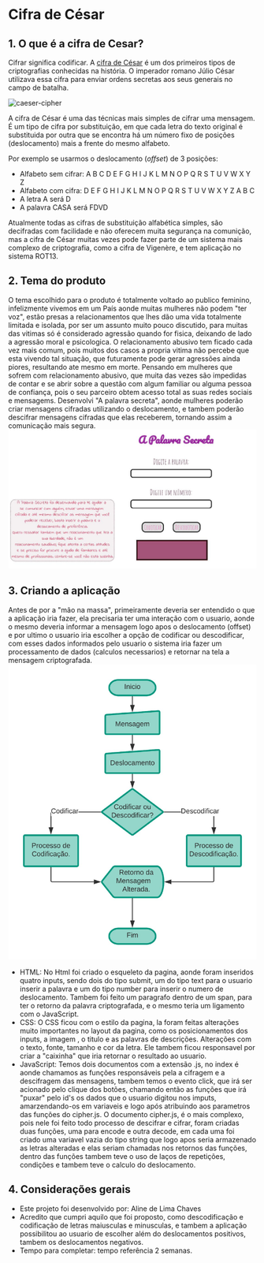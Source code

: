 # Cifra de César
## 1. O que é a cifra de Cesar?

Cifrar significa codificar. A [cifra de
César](https://pt.wikipedia.org/wiki/Cifra_de_C%C3%A9sar) é um dos primeiros
tipos de criptografias conhecidas na história. O imperador romano Júlio César
utilizava essa cifra para enviar ordens secretas aos seus generais no campo de
batalha.

![caeser-cipher](https://user-images.githubusercontent.com/11894994/60990999-07ffdb00-a320-11e9-87d0-b7c291bc4cd1.png)

A cifra de César é uma das técnicas mais simples de cifrar uma mensagem. É um
tipo de cifra por substituição, em que cada letra do texto original é
substituida por outra que se encontra há um número fixo de posições
(deslocamento) mais a frente do mesmo alfabeto.

Por exemplo se usarmos o deslocamento (_offset_) de 3 posições:

* Alfabeto sem cifrar: A B C D E F G H I J K L M N O P Q R S T U V W X Y Z
* Alfabeto com cifra:  D E F G H I J K L M N O P Q R S T U V W X Y Z A B C
* A letra A será D
* A palavra CASA será FDVD

Atualmente todas as cifras de substituição alfabética simples, são decifradas
com facilidade e não oferecem muita segurança na comunição, mas a cifra de César
muitas vezes pode fazer parte de um sistema mais complexo de criptografia, como
a cifra de Vigenère, e tem aplicação no sistema ROT13.

## 2. Tema do produto
O tema escolhido para o produto é totalmente voltado ao publico feminino, infelizmente vivemos em um País aonde muitas mulheres não podem "ter voz", estão presas a relacionamentos que lhes dão uma vida totalmente limitada e isolada, por ser um assunto muito pouco discutido, para muitas das vitimas só é considerado agressão quando for fisica, deixando de lado a agressão moral e psicologica. O relacionamento abusivo tem ficado cada vez mais comum, pois muitos dos casos a propria vitima não percebe que esta vivendo tal situação, que futuramente pode gerar agressões ainda piores, resultando ate mesmo em morte. 
Pensando em mulheres que sofrem com relacionamento abusivo, que muita das vezes são impedidas de contar e se abrir sobre a questão com algum familiar ou alguma pessoa de confiança, pois o seu parceiro obtem acesso total as suas redes sociais e mensagems. Desenvolvi "A palavra secreta", aonde mulheres poderão criar mensagens cifradas utilizando o deslocamento, e tambem poderão descifrar mensagens cifradas que elas receberem, tornando assim a comunicação mais segura. 
![imagemdoproduto](imagemdoproduto.jpeg)

## 3. Criando a aplicação
  Antes de por a "mão na massa", primeiramente deveria ser entendido o que a aplicação iria fazer, ela precisaria ter uma interação com o usuario, aonde o mesmo deveria informar a mensagem logo apos o deslocamento (offset) e por ultimo o usuario iria escolher a opção de codificar ou descodificar, com esses dados informados pelo usuario o sistema iria fazer um processamento de dados (calculos necessarios) e retornar na tela a mensagem criptografada.
       ![fluxograma](fluxogramacifra.jpeg)
      
* HTML: No Html foi criado o esqueleto da pagina, aonde foram inseridos quatro inputs, sendo dois do tipo submit, um do tipo text para o usuario inserir a palavra e um do tipo number para inserir o numero de deslocamento. Tambem foi feito um paragrafo dentro de um span, para ter o retorno da palavra criptografada, e o mesmo teria um ligamento com o JavaScript. 
* CSS: O CSS ficou com o estilo da pagina, la foram feitas alterações muito importantes no layout da pagina, como os posicionamentos dos inputs, a imagem , o titulo e as palavras de descrições. Alterações com o texto, fonte, tamanho e cor da letra. Ele tambem ficou responsavel por criar a "caixinha" que iria retornar o resultado ao usuario. 
* JavaScript: Temos dois documentos com a extensão .js, no index é aonde chamamos as funções responsáveis pela a cifragem e a descifragem das mensagens, tambem temos o evento click, que irá ser acionado pelo clique dos botões, chamando então as funções que irá "puxar" pelo id's os dados que o usuario digitou nos imputs, amarzendando-os em variaveis e logo após atribuindo aos parametros das funções do cipher.js. O documento cipher.js, é o mais complexo, pois nele foi feito todo processo de descifrar e cifrar, foram criadas duas funções, uma para encode e outra decode, em cada uma foi criado uma variavel vazia do tipo string que logo apos seria armazenado as letras alteradas e elas seriam chamadas nos retornos das funções, dentro das funções tambem teve o uso de laços de repetições, condições e tambem teve o calculo do deslocamento. 

## 4. Considerações gerais

* Este projeto foi desenvolvido por: Aline de Lima Chaves
* Acredito que cumpri aquilo que foi proposto, como descodificação e codificação de letras maiusculas e minusculas, e tambem a aplicação possibilitou ao usuario de escolher além do deslocamentos positivos, tambem os deslocamentos negativos.
* Tempo para completar: tempo referência 2 semanas.
